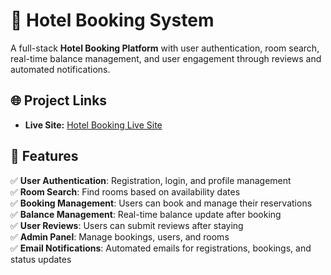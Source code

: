 # 🏨 Hotel Booking System

A full-stack **Hotel Booking Platform** with user authentication, room search, real-time balance management, and user engagement through reviews and automated notifications.

## 🌐 Project Links
- **Live Site:** [Hotel Booking Live Site](https://hotel-booking-system23.netlify.app/)

## 🚀 Features

✅ **User Authentication**: Registration, login, and profile management  
✅ **Room Search**: Find rooms based on availability dates  
✅ **Booking Management**: Users can book and manage their reservations  
✅ **Balance Management**: Real-time balance update after booking  
✅ **User Reviews**: Users can submit reviews after staying  
✅ **Admin Panel**: Manage bookings, users, and rooms  
✅ **Email Notifications**: Automated emails for registrations, bookings, and status updates  




